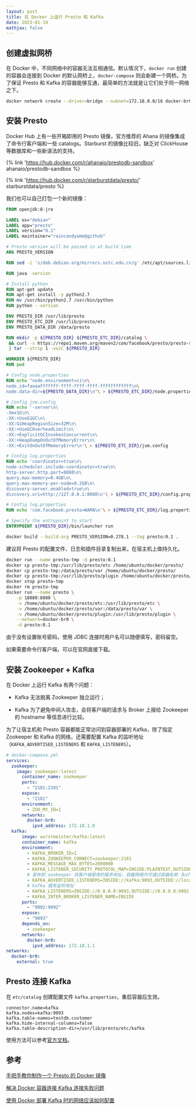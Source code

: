 ```yaml
---
layout: post
title: 在 Docker 上运行 Presto 和 Kafka
date: 2023-01-19
mathjax: false
---
```


## 创建虚拟网桥

在 Docker 中，不同网络中的容器无法互相通信。默认情况下，`docker run` 创建的容器会连接到 Docker 的默认网桥上，`docker-compose` 则会新建一个网桥。为了保证 Presto 和 Kafka 的容器能够互通，最简单的方法就是让它们处于同一网络之下。

```bash
docker network create --driver=bridge --subnet=172.18.0.0/16 docker-br0
```

## 安装 Presto

Docker Hub 上有一些开箱即用的 Presto 镜像，官方推荐的 Ahana 的镜像集成了命令行客户端和一些 catalogs。Starburst 的镜像比较旧，缺乏对 ClickHouse 等数据库和一些新语法的支持。

{% link 'https://hub.docker.com/r/ahanaio/prestodb-sandbox' 
ahanaio/prestodb-sandbox %}

{% link 'https://hub.docker.com/r/starburstdata/presto/' starburstdata/presto %}

我们也可以自己打包一个新的镜像：

```dockerfile
FROM openjdk:8-jre

LABEL os="debian"
LABEL app="presto"
LABEL version="0.1"
LABEL maintainer="raincandyame@github"

# Presto version will be passed in at build time
ARG PRESTO_VERSION

RUN sed -i 's/deb.debian.org/mirrors.ustc.edu.cn/g' /etc/apt/sources.list

RUN java -version

# Install python
RUN apt-get update
RUN apt-get install -y python2.7
RUN mv /usr/bin/python2.7 /usr/bin/python
RUN python --version

ENV PRESTO_DIR /usr/lib/presto
ENV PRESTO_ETC_DIR /usr/lib/presto/etc
ENV PRESTO_DATA_DIR /data/presto

RUN mkdir -p ${PRESTO_DIR} ${PRESTO_ETC_DIR}/catalog \
 && curl -s https://repo1.maven.org/maven2/com/facebook/presto/presto-server/${PRESTO_VERSION}/presto-server-${PRESTO_VERSION}.tar.gz \
 | tar --strip 1 -vxzC ${PRESTO_DIR}

WORKDIR ${PRESTO_DIR}
RUN pwd

# Config node.properties
RUN echo "node.environment=ci\n\
node.id=faaaafffffff-ffff-ffff-ffff-ffffffffffff\n\
node.data-dir=${PRESTO_DATA_DIR}\n"\ > ${PRESTO_ETC_DIR}/node.properties

# Config jvm.config
RUN echo '-server\n\
-Xmx1G\n\
-XX:+UseG1GC\n\
-XX:G1HeapRegionSize=32M\n\
-XX:+UseGCOverheadLimit\n\
-XX:+ExplicitGCInvokesConcurrent\n\
-XX:+HeapDumpOnOutOfMemoryError\n\
-XX:+ExitOnOutOfMemoryError\n'\ > ${PRESTO_ETC_DIR}/jvm.config

# Config log.properties
RUN echo 'coordinator=true\n\
node-scheduler.include-coordinator=true\n\
http-server.http.port=8080\n\
query.max-memory=0.4GB\n\
query.max-memory-per-node=0.2GB\n\
discovery-server.enabled=true\n\
discovery.uri=http://127.0.0.1:8080\n'\ > ${PRESTO_ETC_DIR}/config.properties

# Config log.properties
RUN echo 'com.facebook.presto=WARN\n'\ > ${PRESTO_ETC_DIR}/log.properties

# Specify the entrypoint to start
ENTRYPOINT ${PRESTO_DIR}/bin/launcher run
```

```bash
docker build --build-arg PRESTO_VERSION=0.278.1 --tag presto:0.1 .
```

建议将 Presto 的配置文件、日志和插件目录复制出来，在宿主机上做持久化。

```bash
docker run --name presto-tmp -d presto:0.1
docker cp presto-tmp:/usr/lib/presto/etc /home/ubuntu/docker/presto/
docker cp presto-tmp:/data/presto/var /home/ubuntu/docker/presto/
docker cp presto-tmp:/usr/lib/presto/plugin /home/ubuntu/docker/presto/
docker stop presto-tmp
docker rm presto-tmp
docker run --name presto \
	-p 18080:8080 \
	-v /home/ubuntu/docker/presto/etc:/usr/lib/presto/etc \
	-v /home/ubuntu/docker/presto/var:/data/presto/var \
	-v /home/ubuntu/docker/presto/plugin:/usr/lib/presto/plugin \
	--network=docker-br0 \
	-d presto:0.1
```

由于没有设置账号密码，使用 JDBC 连接时用户名可以随便填写，密码留空。

如果需要命令行客户端，可以在官网直接下载。

## 安装 Zookeeper + Kafka

在 Docker 上运行 Kafka 有两个问题：

* Kafka 无法脱离 Zookeeper 独立运行；

* Kafka 为了避免中间人攻击，会将客户端的请求与 Broker 上报给 Zookeeper 的 hostname 等信息进行比较。

为了让宿主机和 Presto 容器都能正常访问到容器部署的 Kafka，除了指定 Zookeeper 和 Kafka 的网络，还需要配置 Kafka 的监听地址（`KAFKA_ADVERTISED_LISTENERS` 和 `KAFKA_LISTENERS`）。


```yaml
# docker-compose.yml
services:
  zookeeper:
    image: zookeeper:latest
      container_name: zookeeper
      ports:
        - "2181:2181"
      expose:
    	- "2181"
      environment:
        - ZOO_MY_ID=1
      networks:
        docker-br0:
          ipv4_address: 172.18.1.0
  kafka:
      image: wurstmeister/kafka:latest
      container_name: kafka
      environment:
        - KAFKA_BROKER_ID=1
        - KAFKA_ZOOKEEPER_CONNECT=zookeeper:2181
        - KAFKA_MESSAGE_MAX_BYTES=2000000
        - KAFKA_LISTENER_SECURITY_PROTOCOL_MAP=INSIDE:PLAINTEXT,OUTSIDE:PLAINTEXT
		# 发布到 zookeeper 供客户端使用的服务地址，容器网络内可通过容器名称（kafka）访问
        - KAFKA_ADVERTISED_LISTENERS=INSIDE://kafka:9093,OUTSIDE://localhost:9092
		# kafka 服务监听地址
        - KAFKA_LISTENERS=INSIDE://0.0.0.0:9093,OUTSIDE://0.0.0.0:9092
        - KAFKA_INTER_BROKER_LISTENER_NAME=INSIDE
      ports:
        - "9092:9092"
      expose:
        - "9093"
      depends_on:
        - zookeeper
      networks:
        docker-br0:
          ipv4_address: 172.18.1.1
networks:
  docker-br0:
    external: true
```

## Presto 连接 Kafka

在 `etc/catalog` 创建配置文件 `kafka.properties`，重启容器后生效。

```text
connector.name=kafka
kafka.nodes=kafka:9093
kafka.table-names=testdb.customer
kafka.hide-internal-columns=false
kafka.table-description-dir=/usr/lib/presto/etc/kafka
```

使用方法可以参考[官方文档](https://prestodb.io/docs/current/connector/kafka-tutorial.html)。

## 参考

[手把手教你制作一个 Presto 的 Docker 镜像](https://www.jianshu.com/p/bb5181008cd7)

[解决 Docker 容器连接 Kafka 连接失败问题](https://www.cnblogs.com/hellxz/p/why_cnnect_to_kafka_always_failure.html)

[使用 Docker 部署 Kafka 时的网络应该如何配置](https://www.jianshu.com/p/52a505354bbc)

